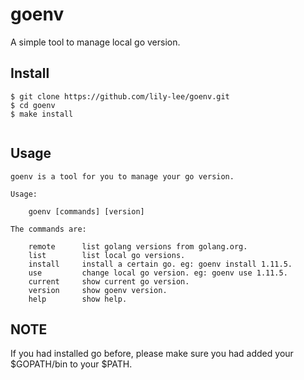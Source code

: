 # goenv

A simple tool to manage local go version.

## Install

```
$ git clone https://github.com/lily-lee/goenv.git
$ cd goenv
$ make install
 
```


## Usage

```
goenv is a tool for you to manage your go version.

Usage:

    goenv [commands] [version]

The commands are:

    remote      list golang versions from golang.org.
    list        list local go versions.
    install     install a certain go. eg: goenv install 1.11.5.
    use         change local go version. eg: goenv use 1.11.5.
    current     show current go version.
    version     show goenv version.
    help        show help.
```

## NOTE

If you had installed go before, please make sure you had added your $GOPATH/bin to your $PATH.
